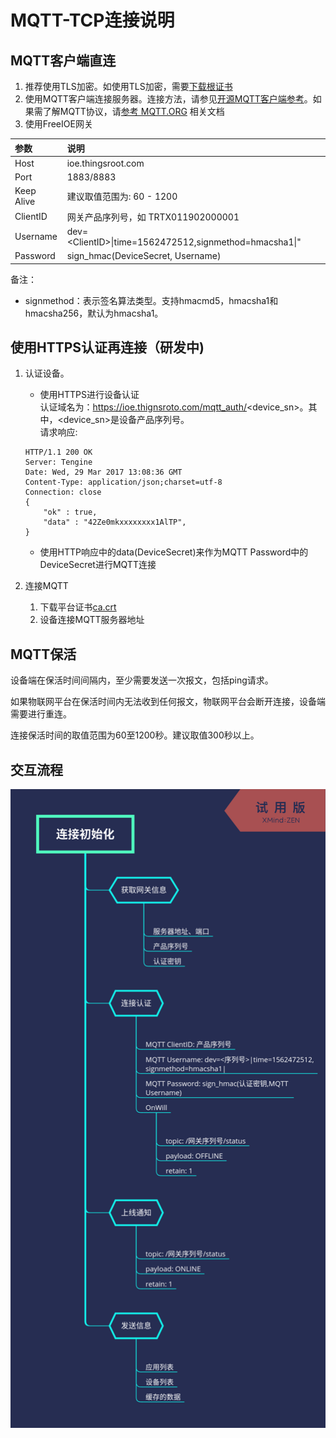 # MQTT-TCP连接说明

## MQTT客户端直连

1. 推荐使用TLS加密。如使用TLS加密，需要[下载根证书](https://ioe.thingsroot.com/files/root.crt)
2. 使用MQTT客户端连接服务器。连接方法，请参见[开源MQTT客户端参考](https://github.com/mqtt/mqtt.github.io/wiki/libraries?spm=a2c4g.11186623.2.11.2d4d78dcSnN67J)。如果需了解MQTT协议，请[参考 MQTT.ORG](http://mqtt.org) 相关文档
3. 使用FreeIOE网关

| 参数 | 说明 |
| :--- | :--- |
| Host | ioe.thingsroot.com |
| Port | 1883/8883 |
| Keep Alive | 建议取值范围为: 60 - 1200 |
| ClientID | 网关产品序列号，如 TRTX011902000001 |
| Username | dev=\<ClientID>\|time=1562472512,signmethod=hmacsha1\|" |
| Password | sign_hmac(DeviceSecret, Username) |

备注：

* signmethod：表示签名算法类型。支持hmacmd5，hmacsha1和hmacsha256，默认为hmacsha1。

## 使用HTTPS认证再连接（研发中)

1. 认证设备。
   * 使用HTTPS进行设备认证\
    认证域名为：https://ioe.thignsroto.com/mqtt_auth/<device_sn>。其中，<device_sn>是设备产品序列号。\
    请求响应:
    ``` http
    HTTP/1.1 200 OK
    Server: Tengine
    Date: Wed, 29 Mar 2017 13:08:36 GMT
    Content-Type: application/json;charset=utf-8
    Connection: close
    {
        "ok" : true,
        "data" : "42Ze0mkxxxxxxxx1AlTP",
    }
    ```

   * 使用HTTP响应中的data(DeviceSecret)来作为MQTT Password中的DeviceSecret进行MQTT连接

2. 连接MQTT
   1. 下载平台证书[ca.crt](https://ioe.thingsroot.com/files/root.crt)
   2. 设备连接MQTT服务器地址

## MQTT保活

设备端在保活时间间隔内，至少需要发送一次报文，包括ping请求。

如果物联网平台在保活时间内无法收到任何报文，物联网平台会断开连接，设备端需要进行重连。

连接保活时间的取值范围为60至1200秒。建议取值300秒以上。

## 交互流程

![连接初始化流程](连接初始化.png)